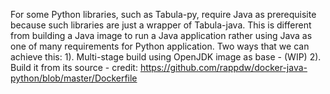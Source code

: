 For some Python libraries, such as Tabula-py, require Java as prerequisite because such libraries are just a wrapper of Tabula-java. This is different from building a Java image to run a Java application rather using Java as one of many requirements for Python application. Two ways that we can achieve this:
1). Multi-stage build using OpenJDK image as base - (WIP)
2). Build it from its source - credit: https://github.com/rappdw/docker-java-python/blob/master/Dockerfile
